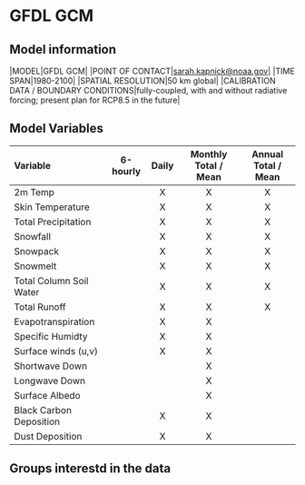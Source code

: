 # GFDL GCM

## Model information

|MODEL|GFDL GCM|
|POINT OF CONTACT|sarah.kapnick@noaa.gov|
|TIME SPAN|1980-2100|
|SPATIAL RESOLUTION|50 km global|
|CALIBRATION DATA / BOUNDARY CONDITIONS|fully-coupled, with and without radiative forcing; present plan for RCP8.5 in the future|

## Model Variables

| Variable | 6-hourly | Daily | Monthly Total / Mean | Annual Total / Mean |
|:-----|:-----:|:------:|:------:|:------:|
|2m Temp||X|X|X|
|Skin Temperature||X|X|X|
|Total Precipitation||X|X|X|
|Snowfall||X|X|X|
|Snowpack||X|X|X|
|Snowmelt||X|X|X|
|Total Column Soil Water||X|X|X|
|Total Runoff||X|X|X|
|Evapotranspiration||X|X||
|Specific Humidty||X|X||
|Surface winds (u,v)||X|X||
|Shortwave Down|||X||
|Longwave Down|||X||
|Surface Albedo|||X||
|Black Carbon Deposition||X|X||
|Dust Deposition||X|X||

## Groups interestd in the data